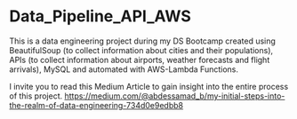 # Data_Pipeline_API_AWS

This is a data engineering project during my DS Bootcamp created using BeautifulSoup (to collect information about cities and their populations), APIs (to collect information about airports, weather forecasts and flight arrivals), MySQL and automated with AWS-Lambda Functions. 

I invite you to read this Medium Article to gain insight into the entire process of this project.
https://medium.com/@abdessamad_b/my-initial-steps-into-the-realm-of-data-engineering-734d0e9edbb8
